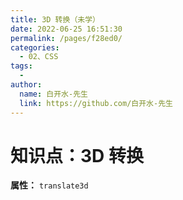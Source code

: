 ```yaml
---
title: 3D 转换（未学）
date: 2022-06-25 16:51:30
permalink: /pages/f28ed0/
categories:
  - 02、CSS
tags:
  - 
author: 
  name: 白开水-先生
  link: https://github.com/白开水-先生
---
```

# 知识点：3D 转换

**属性：** `translate3d`